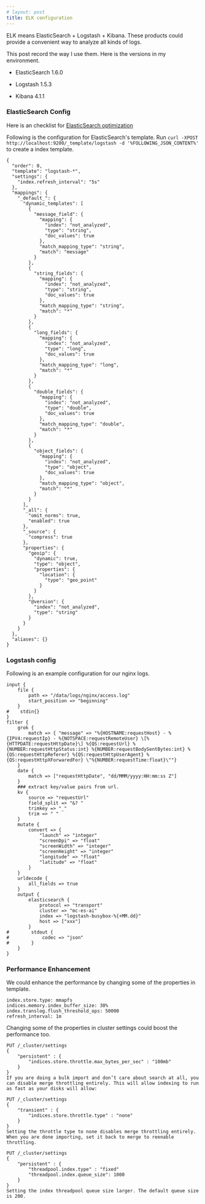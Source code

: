 ```yaml
---
# layout: post
title: ELK configuration
---
```


ELK means ElasticSearch + Logstash + Kibana. These products could provide a convenient way to analyze all kinds of logs.

This post record the way I use them. Here is the versions in my environment.

- ElasticSearch 1.6.0
+ Logstash 1.5.3
- Kibana 4.1.1

### ElasticSearch Config
Here is an checklist for [ElasticSearch optimization](https://github.com/garyelephant/blog/blob/master/elasticsearch_optimization_checklist.md)

Following is the configuration for ElasticSearch's template. Run `curl -XPOST http://localhost:9200/_template/logstash -d '%FOLLOWING_JSON_CONTENT%'` to create a index template.

~~~
{
  "order": 0,
  "template": "logstash-*",
  "settings": {
    "index.refresh_interval": "5s"
  },
  "mappings": {
    "_default_": {
      "dynamic_templates": [
        {
          "message_field": {
            "mapping": {
              "index": "not_analyzed",
              "type": "string",
              "doc_values": true
            },
            "match_mapping_type": "string",
            "match": "message"
          }
        },
        {
          "string_fields": {
            "mapping": {
              "index": "not_analyzed",
              "type": "string",
              "doc_values": true
            },
            "match_mapping_type": "string",
            "match": "*"
          }
        },
        {
          "long_fields": {
            "mapping": {
              "index": "not_analyzed",
              "type": "long",
              "doc_values": true
            },
            "match_mapping_type": "long",
            "match": "*"
          }
        },
        {
          "double_fields": {
            "mapping": {
              "index": "not_analyzed",
              "type": "double",
              "doc_values": true
            },
            "match_mapping_type": "double",
            "match": "*"
          }
        },
        {
          "object_fields": {
            "mapping": {
              "index": "not_analyzed",
              "type": "object",
              "doc_values": true
            },
            "match_mapping_type": "object",
            "match": "*"
          }
        }
      ],
      "_all": {
        "omit_norms": true,
        "enabled": true
      },
      "_source": {
        "compress": true
      },
      "properties": {
        "geoip": {
          "dynamic": true,
          "type": "object",
          "properties": {
            "location": {
              "type": "geo_point"
            }
          }
        },
        "@version": {
          "index": "not_analyzed",
          "type": "string"
        }
      }
    }
  },
  "aliases": {}
}
~~~

### Logstash config
Following is an example configuration for our nginx logs.

~~~
input {
    file {
        path => "/data/logs/nginx/access.log"
        start_position => "beginning"
    }
#    stdin{}
}
filter {
    grok {
        match => { "message" => "%{HOSTNAME:requestHost} - %{IPV4:requestIp} - %{NOTSPACE:requestRemoteUser} \[%{HTTPDATE:requestHttpDate}\] %{QS:requestUrl} %{NUMBER:requestHttpStatus:int} %{NUMBER:requestBodySentBytes:int} %{QS:requestHttpReferer} %{QS:requestHttpUserAgent} %{QS:requestHttpXForwaredFor} \"%{NUMBER:requestTime:float}\""}
    }
    date {
        match => ["requestHttpDate", "dd/MMM/yyyy:HH:mm:ss Z"]
    }
    ### extract key/value pairs from url.
    kv {
        source => "requestUrl"
        field_split => "&? "
        trimkey => "_"
        trim => " "
    }
    mutate {
        convert => {
            "launch" => "integer"
            "screenDpi" => "float"
            "screenWidth" => "integer"
            "screenHeight" => "integer"
            "longitude" => "float"
            "latitude" => "float"
        }
    }
    urldecode {
        all_fields => true
    }
    output {
        elasticsearch {
            protocol => "transport"
            cluster => "mc-es-ai"
            index => "logstash-busybox-%{+MM.dd}"
            host => ["xxx"]
        }
#        stdout {
#            codec => "json"
#        }
    }
}
~~~

### Performance Enhancement
We could enhance the performance by changing some of the properties in template.

~~~
index.store.type: mmapfs
indices.memory.index_buffer_size: 30%
index.translog.flush_threshold_ops: 50000
refresh_interval: 1m
~~~

Changing some of the properties in cluster settings could boost the performance too.

~~~
PUT /_cluster/settings
{
    "persistent" : {
        "indices.store.throttle.max_bytes_per_sec" : "100mb"
    }
}
If you are doing a bulk import and don’t care about search at all, you can disable merge throttling entirely. This will allow indexing to run as fast as your disks will allow:

PUT /_cluster/settings
{
    "transient" : {
        "indices.store.throttle.type" : "none"
    }
}
Setting the throttle type to none disables merge throttling entirely. When you are done importing, set it back to merge to reenable throttling.

PUT /_cluster/settings
{
    "persistent" : {
        "threadpool.index.type" : "fixed"
        "threadpool.index.queue_size": 1000
    }
}
Setting the index threadpool queue size larger. The default queue size is 200.
~~~

